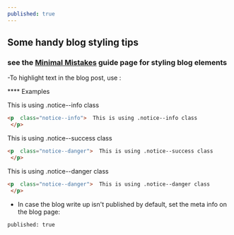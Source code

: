 ```yaml
---
published: true
---
```

## Some handy blog styling tips

### see the [Minimal Mistakes](https://mmistakes.github.io/minimal-mistakes/docs/utility-classes/) guide page for styling blog elements

-To highlight text in the blog post, use :

**** Examples
<p  class="notice--info">  
This is using .notice--info class
 </p>
 
```html
<p  class="notice--info">  This is using .notice--info class
 </p>
```

<p  class="notice--success">  
This is using .notice--success class
 </p>
 
```html
<p  class="notice--danger">  This is using .notice--success class
 </p>
```

<p  class="notice--danger">  
This is using .notice--danger class
 </p>
 
```html
<p  class="notice--danger">  This is using .notice--danger class
 </p>

```

- In case the blog write up isn't published by default, set the meta info on the blog page:

```
published: true
```


